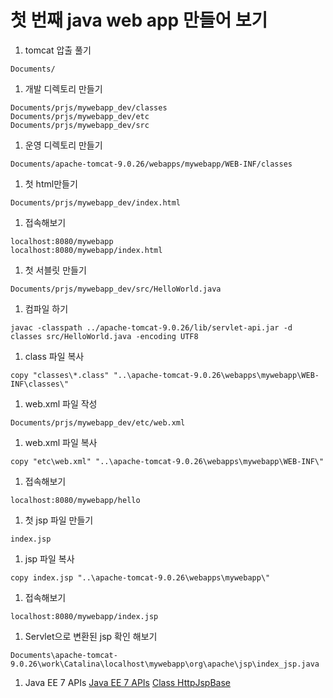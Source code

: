 # 첫 번째 java web app 만들어 보기
1. tomcat 압출 풀기
```
Documents/
```

1. 개발 디렉토리 만들기
```
Documents/prjs/mywebapp_dev/classes
Documents/prjs/mywebapp_dev/etc
Documents/prjs/mywebapp_dev/src
```

1. 운영 디렉토리 만들기
```
Documents/apache-tomcat-9.0.26/webapps/mywebapp/WEB-INF/classes
```

1. 첫 html만들기
```
Documents/prjs/mywebapp_dev/index.html
```

1. 접속해보기
```
localhost:8080/mywebapp
localhost:8080/mywebapp/index.html
```

1. 첫 서블릿 만들기
```
Documents/prjs/mywebapp_dev/src/HelloWorld.java
```

1. 컴파일 하기
```
javac -classpath ../apache-tomcat-9.0.26/lib/servlet-api.jar -d classes src/HelloWorld.java -encoding UTF8
```

1. class 파일 복사
```
copy "classes\*.class" "..\apache-tomcat-9.0.26\webapps\mywebapp\WEB-INF\classes\"
```

1. web.xml 파일 작성
```
Documents/prjs/mywebapp_dev/etc/web.xml
```

1. web.xml 파일 복사
```
copy "etc\web.xml" "..\apache-tomcat-9.0.26\webapps\mywebapp\WEB-INF\"
```

1. 접속해보기
```
localhost:8080/mywebapp/hello
```

1. 첫 jsp 파일 만들기
```
index.jsp
```

1. jsp 파일 복사
```
copy index.jsp "..\apache-tomcat-9.0.26\webapps\mywebapp\"
```

1. 접속해보기
```
localhost:8080/mywebapp/index.jsp
```

1. Servlet으로 변환된 jsp 확인 해보기
```
Documents\apache-tomcat-9.0.26\work\Catalina\localhost\mywebapp\org\apache\jsp\index_jsp.java
```

1. Java EE 7 APIs
[Java EE 7 APIs](https://docs.oracle.com/javaee/7/api/toc.htm)
[Class HttpJspBase](https://tomcat.apache.org/tomcat-4.0-doc/jasper/docs/api/org/apache/jasper/runtime/HttpJspBase.html)